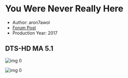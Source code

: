 # You Were Never Really Here

* Author: aron7awol
* [Forum Post](https://www.avsforum.com/threads/bass-eq-for-filtered-movies.2995212/post-58678218)
* Production Year: 2017

## DTS-HD MA 5.1

![img 0](https://i.imgur.com/tJQb1jd.jpg)

![img 0](https://i.imgur.com/ZgTuzJQ.png)

